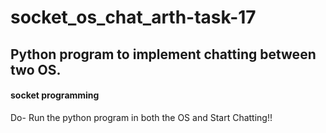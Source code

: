 # socket_os_chat_arth-task-17

## Python program to implement chatting between two OS.
#### socket programming
Do-
Run the python program in both the OS and Start Chatting!!
